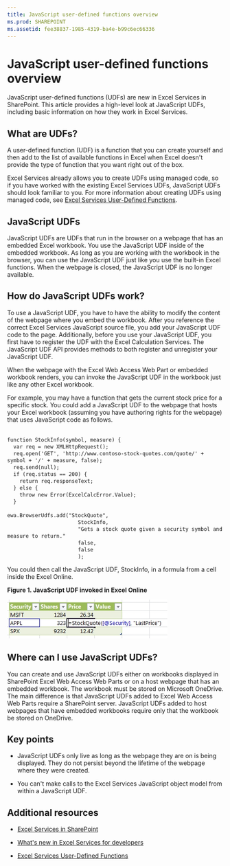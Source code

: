 ```yaml
---
title: JavaScript user-defined functions overview
ms.prod: SHAREPOINT
ms.assetid: fee38837-1985-4319-ba4e-b99c6ec66336
---
```



# JavaScript user-defined functions overview
JavaScript user-defined functions (UDFs) are new in Excel Services in SharePoint. This article provides a high-level look at JavaScript UDFs, including basic information on how they work in Excel Services.
## What are UDFs?
<a name="xlsWhatAreUdfs"> </a>

A user-defined function (UDF) is a function that you can create yourself and then add to the list of available functions in Excel when Excel doesn't provide the type of function that you want right out of the box.
  
    
    
Excel Services already allows you to create UDFs using managed code, so if you have worked with the existing Excel Services UDFs, JavaScript UDFs should look familiar to you. For more information about creating UDFs using managed code, see  [Excel Services User-Defined Functions](excel-services-user-defined-functions).
  
    
    

## JavaScript UDFs
<a name="xlsJsUDFs"> </a>

JavaScript UDFs are UDFs that run in the browser on a webpage that has an embedded Excel workbook. You use the JavaScript UDF inside of the embedded workbook. As long as you are working with the workbook in the browser, you can use the JavaScript UDF just like you use the built-in Excel functions. When the webpage is closed, the JavaScript UDF is no longer available.
  
    
    

## How do JavaScript UDFs work?
<a name="xlsJsUDFs"> </a>

To use a JavaScript UDF, you have to have the ability to modify the content of the webpage where you embed the workbook. After you reference the correct Excel Services JavaScript source file, you add your JavaScript UDF code to the page. Additionally, before you use your JavaScript UDF, you first have to register the UDF with the Excel Calculation Services. The JavaScript UDF API provides methods to both register and unregister your JavaScript UDF.
  
    
    
When the webpage with the Excel Web Access Web Part or embedded workbook renders, you can invoke the JavaScript UDF in the workbook just like any other Excel workbook.
  
    
    
For example, you may have a function that gets the current stock price for a specific stock. You could add a JavaScript UDF to the webpage that hosts your Excel workbook (assuming you have authoring rights for the webpage) that uses JavaScript code as follows.
  
    
    



```

function StockInfo(symbol, measure) {
  var req = new XMLHttpRequest();
  req.open('GET', 'http://www.contoso-stock-quotes.com/quote/' + symbol + '/' + measure, false); 
  req.send(null);
  if (req.status == 200) {
    return req.responseText;
  } else {
    throw new Error(ExcelCalcError.Value);
  }
 
ewa.BrowserUdfs.add("StockQuote",
                       StockInfo,
                       "Gets a stock quote given a security symbol and measure to return."
                       false,
                       false
                       );

```

You could then call the JavaScript UDF, StockInfo, in a formula from a cell inside the Excel Online.
  
    
    

**Figure 1. JavaScript UDF invoked in Excel Online**

  
    
    

  
    
    
![JavaScript UDF being invoked in Excel Online](../../images/SPS15CON_xls_JsUdfinWebApp.jpg)
  
    
    

  
    
    

  
    
    

## Where can I use JavaScript UDFs?
<a name="xlsWhereUseJsUdfs"> </a>

You can create and use JavaScript UDFs either on workbooks displayed in SharePoint Excel Web Access Web Parts or on a host webpage that has an embedded workbook. The workbook must be stored on Microsoft OneDrive. The main difference is that JavaScript UDFs added to Excel Web Access Web Parts require a SharePoint server. JavaScript UDFs added to host webpages that have embedded workbooks require only that the workbook be stored on OneDrive.
  
    
    

## Key points
<a name="xlsWhereUseJsUdfs"> </a>


- JavaScript UDFs only live as long as the webpage they are on is being displayed. They do not persist beyond the lifetime of the webpage where they were created.
    
  
- You can't make calls to the Excel Services JavaScript object model from within a JavaScript UDF.
    
  

## Additional resources
<a name="bk_addresources"> </a>


-  [Excel Services in SharePoint](excel-services-in-sharepoint)
    
  
-  [What's new in Excel Services for developers](http://msdn.microsoft.com/library/09e96c8b-cb55-4fd1-a797-b50fbf0f9296.aspx)
    
  
-  [Excel Services User-Defined Functions](http://msdn.microsoft.com/en-us/library/ms493934)
    
  

